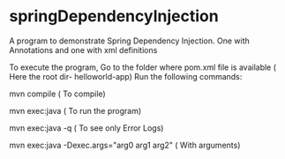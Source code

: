 # springDependencyInjection
A program to demonstrate Spring Dependency Injection. One with  Annotations and one with xml definitions




To execute the program,
    Go to the folder where pom.xml file is available ( Here the root dir- helloworld-app) Run the following commands:

mvn compile ( To compile) 

mvn exec:java ( To run the program) 

mvn exec:java -q ( To see only Error Logs) 

mvn exec:java -Dexec.args="arg0 arg1 arg2" ( With arguments)
